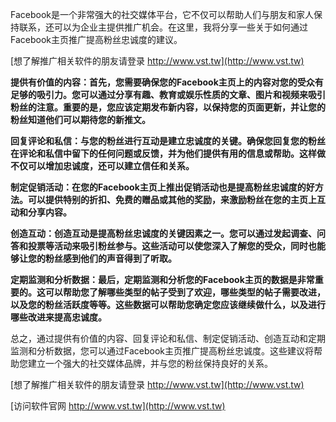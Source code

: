 Facebook是一个非常强大的社交媒体平台，它不仅可以帮助人们与朋友和家人保持联系，还可以为企业主提供推广机会。在这里，我将分享一些关于如何通过Facebook主页推广提高粉丝忠诚度的建议。

[想了解推广相关软件的朋友请登录 http://www.vst.tw](http://www.vst.tw)

**提供有价值的内容：首先，您需要确保您的Facebook主页上的内容对您的受众有足够的吸引力。您可以通过分享有趣、教育或娱乐性质的文章、图片和视频来吸引粉丝的注意。重要的是，您应该定期发布新内容，以保持您的页面更新，并让您的粉丝知道他们可以期待您的新推文。**

**回复评论和私信：与您的粉丝进行互动是建立忠诚度的关键。确保您回复您的粉丝在评论和私信中留下的任何问题或反馈，并为他们提供有用的信息或帮助。这样做不仅可以增加忠诚度，还可以建立信任和关系。**

**制定促销活动：在您的Facebook主页上推出促销活动也是提高粉丝忠诚度的好方法。可以提供特别的折扣、免费的赠品或其他的奖励，来激励粉丝在您的主页上互动和分享内容。**

**创造互动：创造互动是提高粉丝忠诚度的关键因素之一。您可以通过发起调查、问答和投票等活动来吸引粉丝参与。这些活动可以使您深入了解您的受众，同时也能够让您的粉丝感到他们的声音得到了听取。**

**定期监测和分析数据：最后，定期监测和分析您的Facebook主页的数据是非常重要的。这可以帮助您了解哪些类型的帖子受到了欢迎，哪些类型的帖子需要改进，以及您的粉丝活跃度等等。这些数据可以帮助您确定您应该继续做什么，以及进行哪些改进来提高忠诚度。**

总之，通过提供有价值的内容、回复评论和私信、制定促销活动、创造互动和定期监测和分析数据，您可以通过Facebook主页推广提高粉丝忠诚度。这些建议将帮助您建立一个强大的社交媒体品牌，并与您的粉丝保持良好的关系。

[想了解推广相关软件的朋友请登录 http://www.vst.tw](http://www.vst.tw)


[访问软件官网 http://www.vst.tw](http://www.vst.tw)
